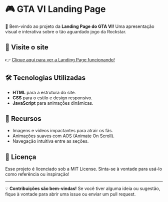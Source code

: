 # 🎮 GTA VI Landing Page

🌟 Bem-vindo ao projeto da **Landing Page do GTA VI!** Uma apresentação visual e interativa sobre o tão aguardado jogo da Rockstar.

## 🚀 Visite o site
👉 [Clique aqui para ver a Landing Page funcionando!](https://odevmath.github.io/site-gta6/)

## 🛠️ Tecnologias Utilizadas
- **HTML** para a estrutura do site.
- **CSS** para o estilo e design responsivo.
- **JavaScript** para animações dinâmicas.

## 🎨 Recursos
- Imagens e vídeos impactantes para atrair os fãs.
- Animações suaves com AOS (Animate On Scroll).
- Navegação intuitiva entre as seções.

## 📝 Licença
Esse projeto é licenciado sob a MIT License. Sinta-se à vontade para usá-lo como referência ou inspiração!

---

💡 **Contribuições são bem-vindas!** Se você tiver alguma ideia ou sugestão, fique à vontade para abrir uma issue ou enviar um pull request. 

